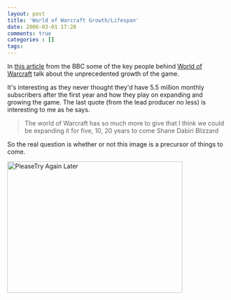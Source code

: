 ```yaml
---
layout: post
title: 'World of Warcraft Growth/Lifespan'
date: 2006-03-01 17:28
comments: true
categories : []
tags:
---
```

In <a href="http://news.bbc.co.uk/2/hi/technology/4713268.stm">this article</a> from the BBC some of the key people behind <a href="http://worldofwarcraft.com">World of Warcraft</a> talk about the unprecedented growth of the game.

It's interesting as they never thought they'd have 5.5 million monthly subscribers after the first year and how they play on expanding and growing the game. The last quote (from the lead producer no less) is interesting to me as he says.

<blockquote>The world of Warcraft has so much more to give that I think we could be expanding it for five, 10, 20 years to come
Shane Dabiri
Blizzard
</blockquote>

So the real question is whether or not this image is a precursor of things to come.

<a href="/images/wow_future.png" rel="lightbox" title="Please Try Again Later"><img src="/images/wow_future.png" width="400" height="300" alt="PleaseTry Again Later" /></a>


